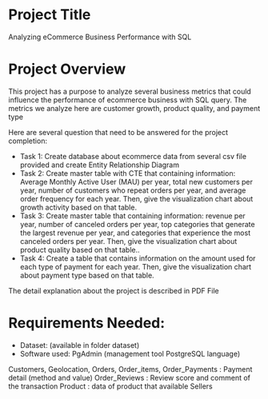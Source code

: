# Project Title
Analyzing eCommerce Business Performance with SQL

# Project Overview
This project has a purpose to analyze several business metrics that could influence the performance of ecommerce business with SQL query. The metrics we analyze here are customer growth, product quality, and payment type  

Here are several question that need to be answered for the project completion:

- Task 1: Create database about ecommerce data from several csv file provided and create Entity Relationship Diagram
- Task 2: Create master table with CTE that containing information: Average Monthly Active User (MAU) per year, total new customers per year, number of customers who repeat orders per year, and average order frequency for each year. Then, give the visualization chart about growth activity based on that table.
- Task 3: Create master table that containing information: revenue per year, number of canceled orders per year, top categories that generate the largest revenue per year, and categories that experience the most canceled orders per year. Then, give the visualization chart about product quality based on that table..
- Task 4: Create a table that contains information on the amount used for each type of payment for each year. Then, give the visualization chart about payment type based on that table.

The detail explanation about the project is described in PDF File

# Requirements Needed:
- Dataset: (available in folder dataset)
- Software used: PgAdmin (management tool PostgreSQL language)

Customers, Geolocation, Orders, Order_items, Order_Payments : Payment detail (method and value)
Order_Reviews : Review score and comment of the transaction
Product : data of product that available
Sellers

